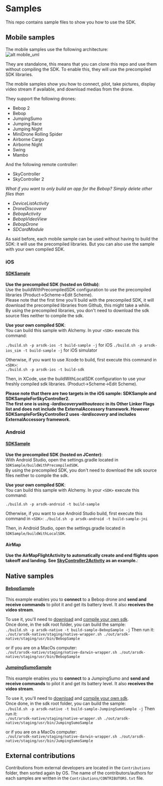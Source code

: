 Samples
=======
This repo contains sample files to show you how to use the SDK. 

Mobile samples
---------------

The mobile samples use the following architecture:<br/> 
![alt mobile_uml](https://raw.githubusercontent.com/Parrot-Developers/Samples/master/Android/uml/mobile_uml_classes.png)

They are standalone, this means that you can clone this repo and use them without compiling the SDK. To enable this, they will use the precompiled SDK libraries.

The mobile samples show you how to connect, pilot, take pictures, display video stream if available, and download medias from the drone.

They support the following drones:

* Bebop 2
* Bebop 
* JumpingSumo 
* Jumping Race
* Jumping Night
* MiniDrone Rolling Spider
* Airborne Cargo
* Airborne Night
* Swing
* Mambo

And the following remote controller:

* SkyController
* SkyController 2


*What if you want to only build an app for the Bebop?
Simply delete other files than*

* *DeviceListActivity*
* *DroneDiscoverer*
* *BebopActivity*
* *BebopVideoView*
* *BebopDrone*
* *SDCardModule*

As said before, each mobile sample can be used without having to build the SDK: it will use the precompiled libraries. But you can also use the sample with your own compiled SDK.

### iOS
#### [SDKSample](https://github.com/ARDroneSDK3/Samples/tree/master/iOS/SDKSample)
**Use the precompiled SDK (hosted on Github)**:<br/>
Use the buildWithPrecompiledSDK configuration to use the precompiled libraries (Product->Scheme->Edit Scheme).<br/>
Please note that the first time you'll build with the precompiled SDK, it will download the precompiled libraries from Github, this might take a while.<br/>
By using the precompiled libraries, you don't need to download the sdk source files neither to compile the sdk.

**Use your own compiled SDK**:<br/>
You can build this sample with Alchemy. In your `<SDK>` execute this command:

`./build.sh -p arsdk-ios -t build-sample -j` for iOS
`./build.sh -p arsdk-ios_sim -t build-sample -j` for iOS simulator

Otherwise, if you want to use Xcode to build, first execute this command in `<SDK>`:<br/>
`./build.sh -p arsdk-ios -t build-sdk`<br/>

Then, in XCode, use the buildWithLocalSDK configuration to use your freshly compiled sdk  libraries. (Product->Scheme->Edit Scheme).

**Please note that there are two targets in the iOS sample: SDKSample and SDKSampleForSkyController2.<br/>The first one is using *-lardiscoverywithouteacc* in its Other Linker Flags list and does not include the ExternalAccessory framework. However SDKSampleForSkyController2 uses *-lardiscovery* and includes ExternalAccessory framework.**

### Android
#### [SDKSample](https://github.com/ARDroneSDK3/Samples/tree/master/Android/SDKSample)

**Use the precompiled SDK (hosted on JCenter)**:<br/>
With Android Studio, open the settings.gradle located in `SDKSample/buildWithPrecompiledSDK`.<br/>
By using the precompiled SDK, you don't need to download the sdk source files neither to compile the sdk. 

**Use your own compiled SDK**:<br/>
You can build this sample with Alchemy. In your `<SDK>` execute this command:

`./build.sh -p arsdk-android -t build-sample`

Otherwise, if you want to use Android Studio build, first execute this command in `<SDK>`:
`./build.sh -p arsdk-android -t build-sample-jni`

Then, in Android Studio, open the settings.gradle located in `SDKSample/buildWithLocalSDK`.

#### AirMap

**Use the AirMapFlightActivity to automatically create and end flights upon takeoff and landing. See [SkyController2Activity](https://github.com/airmap/Samples/blob/develop/Android/SDKSample/app/src/main/java/com/parrot/sdksample/activity/SkyController2Activity.java) as an example.**:<br/>

Native samples
---------------

#### [BebopSample](https://github.com/ARDroneSDK3/Samples/tree/master/Unix/BebopSample)
This example enables you to **connect** to a Bebop drone and **send and receive commands** to pilot it and get its battery level. It also **receives the video stream**. <br/>

To use it, you'll need to [download](http://developer.parrot.com/docs/SDK3/#download-all-sources) and [compile your own sdk](http://developer.parrot.com/docs/SDK3/#how-to-build-the-sdk).<br/>
Once done, in the sdk root folder, you can build the sample:<br/>
`./build.sh -p arsdk-native -t build-sample-BebopSample -j`
Then run it:<br/>
`./out/arsdk-native/staging/native-wrapper.sh ./out/arsdk-native/staging/usr/bin/BebopSample`

or if you are on a MacOs computer:<br/>
`./out/arsdk-native/staging/native-darwin-wrapper.sh ./out/arsdk-native/staging/usr/bin/BebopSample`

#### [JumpingSumoSample](https://github.com/ARDroneSDK3/Samples/tree/master/Unix/JumpingSumoSample)
This example enables you to **connect** to a JumpingSumo and **send and receive commands** to pilot it and get its battery level. It also **receives the video stream**. <br/>

To use it, you'll need to [download](http://developer.parrot.com/docs/SDK3/#download-all-sources) and [compile your own sdk](http://developer.parrot.com/docs/SDK3/#how-to-build-the-sdk).<br/>
Once done, in the sdk root folder, you can build the sample:<br/>
`./build.sh -p arsdk-native -t build-sample-JumpingSumoSample -j`
Then run it:<br/>
`./out/arsdk-native/staging/native-wrapper.sh ./out/arsdk-native/staging/usr/bin/JumpingSumoSample`

or if you are on a MacOs computer:<br/>
`./out/arsdk-native/staging/native-darwin-wrapper.sh ./out/arsdk-native/staging/usr/bin/JumpingSumoSample`

External contributions
----------------------
Contributions from external developers are located in the `Contributions` folder, then sorted again by OS.
The name of the contributors/authors for each samples are written in the `Contributions/CONTRIBUTORS.txt` file.
